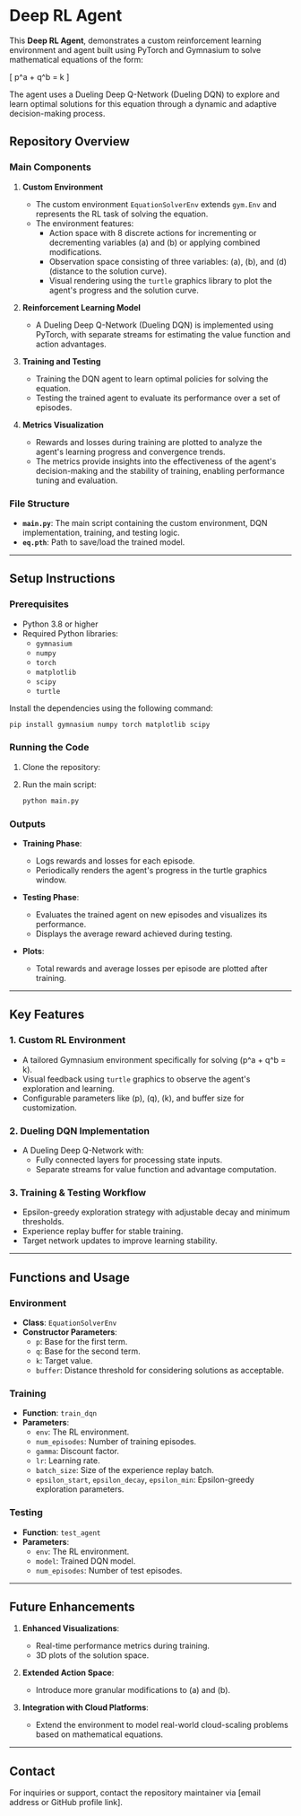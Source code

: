 # Deep RL Agent

This **Deep RL Agent**, demonstrates a custom reinforcement learning environment and agent built using PyTorch and Gymnasium to solve mathematical equations of the form:

\[ p^a + q^b = k \]

The agent uses a Dueling Deep Q-Network (Dueling DQN) to explore and learn optimal solutions for this equation through a dynamic and adaptive decision-making process.

## Repository Overview

### Main Components

1. **Custom Environment**
   - The custom environment `EquationSolverEnv` extends `gym.Env` and represents the RL task of solving the equation.
   - The environment features:
     - Action space with 8 discrete actions for incrementing or decrementing variables \(a\) and \(b\) or applying combined modifications.
     - Observation space consisting of three variables: \(a\), \(b\), and \(d\) (distance to the solution curve).
     - Visual rendering using the `turtle` graphics library to plot the agent's progress and the solution curve.

2. **Reinforcement Learning Model**
   - A Dueling Deep Q-Network (Dueling DQN) is implemented using PyTorch, with separate streams for estimating the value function and action advantages.

3. **Training and Testing**
   - Training the DQN agent to learn optimal policies for solving the equation.
   - Testing the trained agent to evaluate its performance over a set of episodes.

4. **Metrics Visualization**
   - Rewards and losses during training are plotted to analyze the agent's learning progress and convergence trends.
   - The metrics provide insights into the effectiveness of the agent's decision-making and the stability of training, enabling performance tuning and evaluation.

### File Structure

- **`main.py`**: The main script containing the custom environment, DQN implementation, training, and testing logic.
- **`eq.pth`**: Path to save/load the trained model.

---

## Setup Instructions

### Prerequisites

- Python 3.8 or higher
- Required Python libraries:
  - `gymnasium`
  - `numpy`
  - `torch`
  - `matplotlib`
  - `scipy`
  - `turtle`

Install the dependencies using the following command:

```bash
pip install gymnasium numpy torch matplotlib scipy
```

### Running the Code

1. Clone the repository:


2. Run the main script:

   ```bash
   python main.py
   ```

### Outputs

- **Training Phase**:
  - Logs rewards and losses for each episode.
  - Periodically renders the agent's progress in the turtle graphics window.

- **Testing Phase**:
  - Evaluates the trained agent on new episodes and visualizes its performance.
  - Displays the average reward achieved during testing.

- **Plots**:
  - Total rewards and average losses per episode are plotted after training.

---

## Key Features

### 1. Custom RL Environment
- A tailored Gymnasium environment specifically for solving \(p^a + q^b = k\).
- Visual feedback using `turtle` graphics to observe the agent's exploration and learning.
- Configurable parameters like \(p\), \(q\), \(k\), and buffer size for customization.

### 2. Dueling DQN Implementation
- A Dueling Deep Q-Network with:
  - Fully connected layers for processing state inputs.
  - Separate streams for value function and advantage computation.

### 3. Training & Testing Workflow
- Epsilon-greedy exploration strategy with adjustable decay and minimum thresholds.
- Experience replay buffer for stable training.
- Target network updates to improve learning stability.

---

## Functions and Usage

### Environment
- **Class**: `EquationSolverEnv`
- **Constructor Parameters**:
  - `p`: Base for the first term.
  - `q`: Base for the second term.
  - `k`: Target value.
  - `buffer`: Distance threshold for considering solutions as acceptable.

### Training
- **Function**: `train_dqn`
- **Parameters**:
  - `env`: The RL environment.
  - `num_episodes`: Number of training episodes.
  - `gamma`: Discount factor.
  - `lr`: Learning rate.
  - `batch_size`: Size of the experience replay batch.
  - `epsilon_start`, `epsilon_decay`, `epsilon_min`: Epsilon-greedy exploration parameters.

### Testing
- **Function**: `test_agent`
- **Parameters**:
  - `env`: The RL environment.
  - `model`: Trained DQN model.
  - `num_episodes`: Number of test episodes.

---

## Future Enhancements

1. **Enhanced Visualizations**:
   - Real-time performance metrics during training.
   - 3D plots of the solution space.

2. **Extended Action Space**:
   - Introduce more granular modifications to \(a\) and \(b\).

3. **Integration with Cloud Platforms**:
   - Extend the environment to model real-world cloud-scaling problems based on mathematical equations.

---



## Contact

For inquiries or support, contact the repository maintainer via [email address or GitHub profile link].

